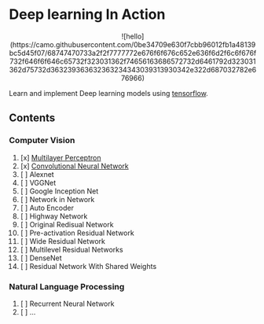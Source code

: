 # Deep learning In Action
<center>
![hello](https://camo.githubusercontent.com/0be34709e630f7cbb96012fb1a48139bc5d45f07/68747470733a2f2f7777772e676f6f676c652e636f6d2f6c6f676f732f646f6f646c65732f323031362f74656163686572732d6461792d323031362d75732d363239363632363234343039313930342e322d687032782e676966)
</center>

Learn and implement Deep learning models using [tensorflow](https://github.com/tensorflow/tensorflow).

## Contents
### Computer Vision
1. [x] [Multilayer Perceptron](https://github.com/SunnyMarkLiu/deeplearning_in_action/tree/master/Multi-layer%20perceptron)
2. [x] [Convolutional Neural Network](https://github.com/SunnyMarkLiu/deeplearning_in_action/tree/master/Basic%20CNN)
3. [ ] Alexnet
4. [ ] VGGNet
5. [ ] Google Inception Net
6. [ ] Network in Network
7. [ ] Auto Encoder
8. [ ] Highway Network
9. [ ] Original Redisual Network
10. [ ] Pre-activation Residual Network
11. [ ] Wide Residual Network
12. [ ] Multilevel Residual Networks
13. [ ] DenseNet
14. [ ] Residual Network With Shared Weights

### Natural Language Processing
1. [ ] Recurrent Neural Network
2. [ ] ...
